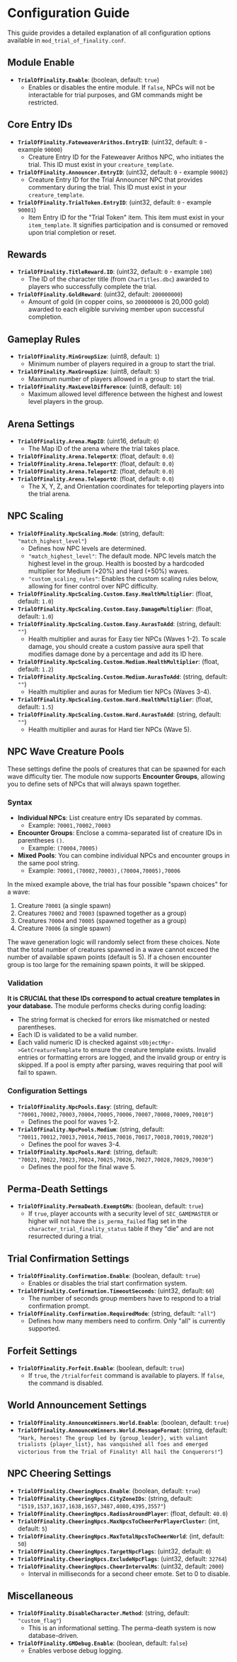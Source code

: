 # Configuration Guide

This guide provides a detailed explanation of all configuration options available in `mod_trial_of_finality.conf`.

## Module Enable
*   **`TrialOfFinality.Enable`**: (boolean, default: `true`)
    *   Enables or disables the entire module. If `false`, NPCs will not be interactable for trial purposes, and GM commands might be restricted.

## Core Entry IDs
*   **`TrialOfFinality.FateweaverArithos.EntryID`**: (uint32, default: `0` - example `90000`)
    *   Creature Entry ID for the Fateweaver Arithos NPC, who initiates the trial. This ID must exist in your `creature_template`.
*   **`TrialOfFinality.Announcer.EntryID`**: (uint32, default: `0` - example `90002`)
    *   Creature Entry ID for the Trial Announcer NPC that provides commentary during the trial. This ID must exist in your `creature_template`.
*   **`TrialOfFinality.TrialToken.EntryID`**: (uint32, default: `0` - example `90001`)
    *   Item Entry ID for the "Trial Token" item. This item must exist in your `item_template`. It signifies participation and is consumed or removed upon trial completion or reset.

## Rewards
*   **`TrialOfFinality.TitleReward.ID`**: (uint32, default: `0` - example `100`)
    *   The ID of the character title (from `CharTitles.dbc`) awarded to players who successfully complete the trial.
*   **`TrialOfFinality.GoldReward`**: (uint32, default: `200000000`)
    *   Amount of gold (in copper coins, so `200000000` is 20,000 gold) awarded to each eligible surviving member upon successful completion.

## Gameplay Rules
*   **`TrialOfFinality.MinGroupSize`**: (uint8, default: `1`)
    *   Minimum number of players required in a group to start the trial.
*   **`TrialOfFinality.MaxGroupSize`**: (uint8, default: `5`)
    *   Maximum number of players allowed in a group to start the trial.
*   **`TrialOfFinality.MaxLevelDifference`**: (uint8, default: `10`)
    *   Maximum allowed level difference between the highest and lowest level players in the group.

## Arena Settings
*   **`TrialOfFinality.Arena.MapID`**: (uint16, default: `0`)
    *   The Map ID of the arena where the trial takes place.
*   **`TrialOfFinality.Arena.TeleportX`**: (float, default: `0.0`)
*   **`TrialOfFinality.Arena.TeleportY`**: (float, default: `0.0`)
*   **`TrialOfFinality.Arena.TeleportZ`**: (float, default: `0.0`)
*   **`TrialOfFinality.Arena.TeleportO`**: (float, default: `0.0`)
    *   The X, Y, Z, and Orientation coordinates for teleporting players into the trial arena.

## NPC Scaling
*   **`TrialOfFinality.NpcScaling.Mode`**: (string, default: `"match_highest_level"`)
    *   Defines how NPC levels are determined.
    *   `"match_highest_level"`: The default mode. NPC levels match the highest level in the group. Health is boosted by a hardcoded multiplier for Medium (+20%) and Hard (+50%) waves.
    *   `"custom_scaling_rules"`: Enables the custom scaling rules below, allowing for finer control over NPC difficulty.
*   **`TrialOfFinality.NpcScaling.Custom.Easy.HealthMultiplier`**: (float, default: `1.0`)
*   **`TrialOfFinality.NpcScaling.Custom.Easy.DamageMultiplier`**: (float, default: `1.0`)
*   **`TrialOfFinality.NpcScaling.Custom.Easy.AurasToAdd`**: (string, default: `""`)
    *   Health multiplier and auras for Easy tier NPCs (Waves 1-2). To scale damage, you should create a custom passive aura spell that modifies damage done by a percentage and add its ID here.
*   **`TrialOfFinality.NpcScaling.Custom.Medium.HealthMultiplier`**: (float, default: `1.2`)
*   **`TrialOfFinality.NpcScaling.Custom.Medium.AurasToAdd`**: (string, default: `""`)
    *   Health multiplier and auras for Medium tier NPCs (Waves 3-4).
*   **`TrialOfFinality.NpcScaling.Custom.Hard.HealthMultiplier`**: (float, default: `1.5`)
*   **`TrialOfFinality.NpcScaling.Custom.Hard.AurasToAdd`**: (string, default: `""`)
    *   Health multiplier and auras for Hard tier NPCs (Wave 5).

## NPC Wave Creature Pools

These settings define the pools of creatures that can be spawned for each wave difficulty tier. The module now supports **Encounter Groups**, allowing you to define sets of NPCs that will always spawn together.

### Syntax
*   **Individual NPCs**: List creature entry IDs separated by commas.
    *   Example: `70001,70002,70003`
*   **Encounter Groups**: Enclose a comma-separated list of creature IDs in parentheses `()`.
    *   Example: `(70004,70005)`
*   **Mixed Pools**: You can combine individual NPCs and encounter groups in the same pool string.
    *   Example: `70001,(70002,70003),(70004,70005),70006`

In the mixed example above, the trial has four possible "spawn choices" for a wave:
1.  Creature `70001` (a single spawn)
2.  Creatures `70002` and `70003` (spawned together as a group)
3.  Creatures `70004` and `70005` (spawned together as a group)
4.  Creature `70006` (a single spawn)

The wave generation logic will randomly select from these choices. Note that the total number of creatures spawned in a wave cannot exceed the number of available spawn points (default is 5). If a chosen encounter group is too large for the remaining spawn points, it will be skipped.

### Validation
**It is CRUCIAL that these IDs correspond to actual creature templates in your database.** The module performs checks during config loading:
*   The string format is checked for errors like mismatched or nested parentheses.
*   Each ID is validated to be a valid number.
*   Each valid numeric ID is checked against `sObjectMgr->GetCreatureTemplate` to ensure the creature template exists.
Invalid entries or formatting errors are logged, and the invalid group or entry is skipped. If a pool is empty after parsing, waves requiring that pool will fail to spawn.

### Configuration Settings
*   **`TrialOfFinality.NpcPools.Easy`**: (string, default: `"70001,70002,70003,70004,70005,70006,70007,70008,70009,70010"`)
    *   Defines the pool for waves 1-2.
*   **`TrialOfFinality.NpcPools.Medium`**: (string, default: `"70011,70012,70013,70014,70015,70016,70017,70018,70019,70020"`)
    *   Defines the pool for waves 3-4.
*   **`TrialOfFinality.NpcPools.Hard`**: (string, default: `"70021,70022,70023,70024,70025,70026,70027,70028,70029,70030"`)
    *   Defines the pool for the final wave 5.

## Perma-Death Settings
*   **`TrialOfFinality.PermaDeath.ExemptGMs`**: (boolean, default: `true`)
    *   If `true`, player accounts with a security level of `SEC_GAMEMASTER` or higher will not have the `is_perma_failed` flag set in the `character_trial_finality_status` table if they "die" and are not resurrected during a trial.

## Trial Confirmation Settings
*   **`TrialOfFinality.Confirmation.Enable`**: (boolean, default: `true`)
    *   Enables or disables the trial start confirmation system.
*   **`TrialOfFinality.Confirmation.TimeoutSeconds`**: (uint32, default: `60`)
    *   The number of seconds group members have to respond to a trial confirmation prompt.
*   **`TrialOfFinality.Confirmation.RequiredMode`**: (string, default: `"all"`)
    *   Defines how many members need to confirm. Only "all" is currently supported.

## Forfeit Settings
*   **`TrialOfFinality.Forfeit.Enable`**: (boolean, default: `true`)
    *   If `true`, the `/trialforfeit` command is available to players. If `false`, the command is disabled.

## World Announcement Settings
*   **`TrialOfFinality.AnnounceWinners.World.Enable`**: (boolean, default: `true`)
*   **`TrialOfFinality.AnnounceWinners.World.MessageFormat`**: (string, default: `"Hark, heroes! The group led by {group_leader}, with valiant trialists {player_list}, has vanquished all foes and emerged victorious from the Trial of Finality! All hail the Conquerors!"`)

## NPC Cheering Settings
*   **`TrialOfFinality.CheeringNpcs.Enable`**: (boolean, default: `true`)
*   **`TrialOfFinality.CheeringNpcs.CityZoneIDs`**: (string, default: `"1519,1537,1637,1638,1657,3487,4080,4395,3557"`)
*   **`TrialOfFinality.CheeringNpcs.RadiusAroundPlayer`**: (float, default: `40.0`)
*   **`TrialOfFinality.CheeringNpcs.MaxNpcsToCheerPerPlayerCluster`**: (int, default: `5`)
*   **`TrialOfFinality.CheeringNpcs.MaxTotalNpcsToCheerWorld`**: (int, default: `50`)
*   **`TrialOfFinality.CheeringNpcs.TargetNpcFlags`**: (uint32, default: `0`)
*   **`TrialOfFinality.CheeringNpcs.ExcludeNpcFlags`**: (uint32, default: `32764`)
*   **`TrialOfFinality.CheeringNpcs.CheerIntervalMs`**: (uint32, default: `2000`)
    *   Interval in milliseconds for a second cheer emote. Set to 0 to disable.

## Miscellaneous
*   **`TrialOfFinality.DisableCharacter.Method`**: (string, default: `"custom_flag"`)
    *   This is an informational setting. The perma-death system is now database-driven.
*   **`TrialOfFinality.GMDebug.Enable`**: (boolean, default: `false`)
    *   Enables verbose debug logging.

